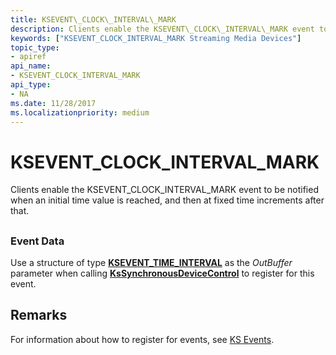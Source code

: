 ```yaml
---
title: KSEVENT\_CLOCK\_INTERVAL\_MARK
description: Clients enable the KSEVENT\_CLOCK\_INTERVAL\_MARK event to be notified when an initial time value is reached, and then at fixed time increments after that.
keywords: ["KSEVENT_CLOCK_INTERVAL_MARK Streaming Media Devices"]
topic_type:
- apiref
api_name:
- KSEVENT_CLOCK_INTERVAL_MARK
api_type:
- NA
ms.date: 11/28/2017
ms.localizationpriority: medium
---
```


# KSEVENT\_CLOCK\_INTERVAL\_MARK


Clients enable the KSEVENT\_CLOCK\_INTERVAL\_MARK event to be notified when an initial time value is reached, and then at fixed time increments after that.

## <span id="ddk_ksevent_clock_interval_mark_ks"></span><span id="DDK_KSEVENT_CLOCK_INTERVAL_MARK_KS"></span>


### <span id="event_data"></span><span id="EVENT_DATA"></span>Event Data

Use a structure of type [**KSEVENT\_TIME\_INTERVAL**](/windows-hardware/drivers/ddi/ks/ns-ks-ksevent_time_interval) as the *OutBuffer* parameter when calling [**KsSynchronousDeviceControl**](/windows-hardware/drivers/ddi/ksproxy/nf-ksproxy-kssynchronousdevicecontrol) to register for this event.

## Remarks

For information about how to register for events, see [KS Events](./ks-events.md).

 

